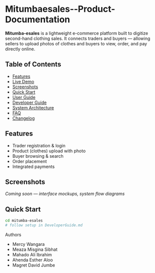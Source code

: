 

# Mitumbaesales--Product-Documentation
**Mitumba-esales** is a lightweight e-commerce platform built to digitize second-hand clothing sales. It connects traders and buyers — allowing sellers to upload photos of clothes and buyers to view, order, and pay directly online.

##  Table of Contents
- [Features](#features)
- [Live Demo](#live-demo)
- [Screenshots](#screenshots)
- [Quick Start](#quick-start)
- [User Guide](docs/UserGuide.md)
- [Developer Guide](docs/DeveloperGuide.md)
- [System Architecture](docs/SystemArchitecture.md)
- [FAQ](docs/FAQ.md)
- [Changelog](CHANGELOG.md)

##  Features
- Trader registration & login
- Product (clothes) upload with photo
- Buyer browsing & search
- Order placement
- Integrated payments

##  Screenshots
*Coming soon — interface mockups, system flow diagrams*

##  Quick Start

```bash
cd mitumba-esales
# follow setup in DeveloperGuide.md
```
Authors

- Mercy Wangara
- Meaza Misgina Sibhat
- Mahado Ali Ibrahim
- Ahenda Esther Aloo
- Magret David Jumbe

